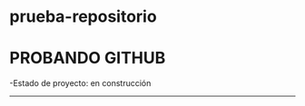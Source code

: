 # prueba-repositorio
<h1>PROBANDO GITHUB</h1>
-Estado de proyecto: en construcción


-------------------------------------
